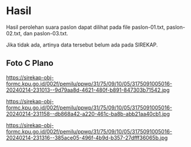 # Hasil

Hasil perolehan suara paslon dapat dilihat pada file paslon-01.txt, paslon-02.txt, dan paslon-03.txt.

Jika tidak ada, artinya data tersebut belum ada pada SIREKAP.

## Foto C Plano

https://sirekap-obj-formc.kpu.go.id/002f/pemilu/ppwp/31/75/09/10/05/3175091005016-20240214-231013--9d79aa8d-4621-480f-b891-847303b71542.jpg

https://sirekap-obj-formc.kpu.go.id/002f/pemilu/ppwp/31/75/09/10/05/3175091005016-20240214-231158--db868a42-a220-461c-ba8b-abb21aa40cb1.jpg

https://sirekap-obj-formc.kpu.go.id/002f/pemilu/ppwp/31/75/09/10/05/3175091005016-20240214-231316--385ace05-496f-4b9d-b357-27dfff36065b.jpg

